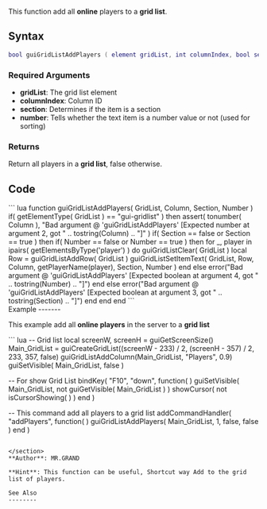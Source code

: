 This function add all **online** players to a **grid list**.

Syntax
------

``` lua
bool guiGridListAddPlayers ( element gridList, int columnIndex, bool section, bool number )
```

### Required Arguments

-   **gridList**: The grid list element
-   **columnIndex**: Column ID
-   **section**: Determines if the item is a section
-   **number**: Tells whether the text item is a number value or not (used for sorting)

### Returns

Return all players in a **grid list**, false otherwise.

Code
----

<section name="Client" class="client" show="true">
``` lua
function guiGridListAddPlayers( GridList, Column, Section, Number )
    if( getElementType( GridList ) == "gui-gridlist" ) then
    assert( tonumber( Column ), "Bad argument @ 'guiGridListAddPlayers' [Expected number at argument 2, got " .. tostring(Column) .. "]" )
        if( Section == false or Section == true ) then
            if( Number == false or Number == true ) then
                for _, player in ipairs( getElementsByType('player') ) do
                    guiGridListClear( GridList )
                        local Row = guiGridListAddRow( GridList )
                        guiGridListSetItemText( GridList, Row, Column, getPlayerName(player), Section, Number )
                        end 
                    else
                    error("Bad argument @ 'guiGridListAddPlayers' [Expected boolean at argument 4, got " .. tostring(Number) .. "]")
                end
            else
            error("Bad argument @ 'guiGridListAddPlayers' [Expected boolean at argument 3, got " .. tostring(Section) .. "]")
        end
    end
end
```

</section>
Example
-------

This example add all **online players** in the server to a **grid list**

<section name="Example" class="client" show="true">
``` lua
-- Grid list 
    local screenW, screenH = guiGetScreenSize()
    Main_GridList = guiCreateGridList((screenW - 233) / 2, (screenH - 357) / 2, 233, 357, false)
    guiGridListAddColumn(Main_GridList, "Players", 0.9)
    guiSetVisible( Main_GridList, false )

-- For show Grid List
bindKey( "F10", "down", function( )
    guiSetVisible( Main_GridList, not guiGetVisible( Main_GridList ) )
    showCursor( not isCursorShowing( ) )
end )

-- This command add all players to a grid list
addCommandHandler( "addPlayers", function( )
    guiGridListAddPlayers( Main_GridList, 1, false, false )
end )
```

</section>
**Author**: MR.GRAND

**Hint**: This function can be useful, Shortcut way Add to the grid list of players.

See Also
--------
